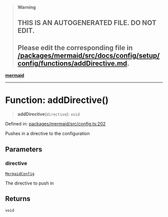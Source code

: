 > **Warning**
>
> ## THIS IS AN AUTOGENERATED FILE. DO NOT EDIT.
>
> ## Please edit the corresponding file in [/packages/mermaid/src/docs/config/setup/config/functions/addDirective.md](../../../../../packages/mermaid/src/docs/config/setup/config/functions/addDirective.md).

[**mermaid**](../../README.md)

---

# Function: addDirective()

> **addDirective**(`directive`): `void`

Defined in: [packages/mermaid/src/config.ts:202](https://github.com/mermaid-js/mermaid/blob/master/packages/mermaid/src/config.ts#L202)

Pushes in a directive to the configuration

## Parameters

### directive

[`MermaidConfig`](../../mermaid/interfaces/MermaidConfig.md)

The directive to push in

## Returns

`void`
